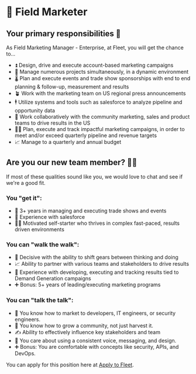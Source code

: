 # 🫧 Field Marketer


## Your primary responsibilities 🔭

As Field Marketing Manager - Enterprise, at Fleet, you will get the chance to…

- ⏫ Design, drive and execute account-based marketing campaigns
- 📣 Manage numerous projects simultaneously, in a dynamic environment
- 🌡️ Plan and execute events and trade show sponsorships with end to end planning & follow-up, measurement and results
- 🪴 Work with the marketing team on US regional press announcements
- 🕴️ Utilize systems and tools such as salesforce to analyze pipeline and opportunity data
- 🚀 Work collaboratively with the community marketing, sales and product teams to drive results in the US
- 🧑‍💻 Plan, execute and track impactful marketing campaigns, in order to meet and/or exceed quarterly pipeline and revenue targets
- 📈 Manage to a quarterly and annual budget

## Are you our new team member? 🧑‍🚀

If most of these qualities sound like you, we would love to chat and see if we're a good fit.

### You "get it":

- 🦉 3+ years in managing and executing trade shows and events
- 🧪 Experience with salesforce
- 🧑‍💻 Motivated self-starter who thrives in complex fast-paced, results driven environments

### You can "walk the walk":

- 🤝 Decisive with the ability to shift gears between thinking and doing
- 📈 Ability to partner with various teams and stakeholders to drive results
- 👀 Experience with developing, executing and tracking results tied to Demand Generation campaigns
- ➕ Bonus: 5+ years of leading/executing marketing programs

### You can "talk the talk":

- 💭 You know how to market to developers, IT engineers, or security engineers.
- 💖 You know how to grow a community, not just harvest it.
- ✍ Ability to effectively influence key stakeholders and team
- 🧬 You care about using a consistent voice, messaging, and design.
- ➕ Bonus: You are comfortable with concepts like security, APIs, and DevOps.


You can apply for this position here at [Apply to Fleet](https://3x3q33auqgj.typeform.com/to/upGkhYsN).

